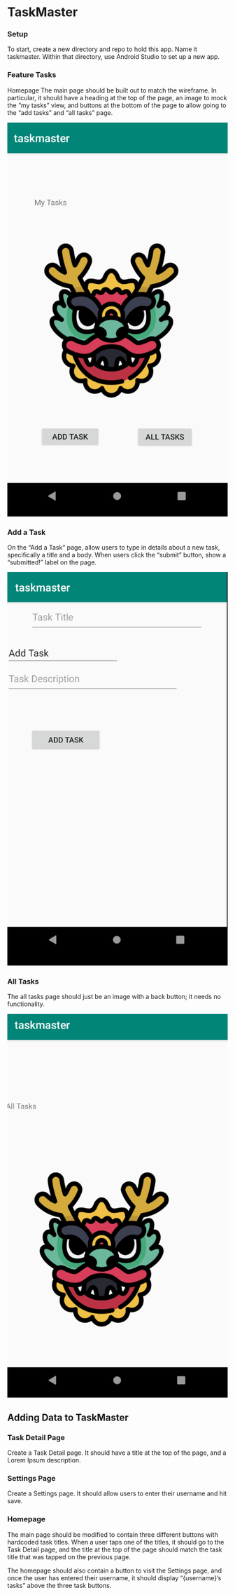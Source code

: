 # TaskMaster

### Setup
To start, create a new directory and repo to hold this app. Name it taskmaster.
Within that directory, use Android Studio to set up a new app.


### Feature Tasks
Homepage
The main page should be built out to match the wireframe. In particular, it should have a heading
at the top of the page, an image to mock the “my tasks” view, and buttons at the bottom of the page
to allow going to the “add tasks” and “all tasks” page.

![my tasks](./assets/my-tasks.png)



### Add a Task
On the “Add a Task” page, allow users to type in details about a new task, specifically a title and
a body. When users click the “submit” button, show a “submitted!” label on the page.

![add tasks](./assets/add-task.png)



### All Tasks
The all tasks page should just be an image with a back button; it needs no functionality.

![all tasks](./assets/all-tasks.png)



## Adding Data to TaskMaster


### Task Detail Page
Create a Task Detail page. It should have a title at the top of the page, and a Lorem Ipsum
description.

### Settings Page
Create a Settings page. It should allow users to enter their username and hit save.

### Homepage
The main page should be modified to contain three different buttons with hardcoded task titles.
When a user taps one of the titles, it should go to the Task Detail page, and the title at the
top of the page should match the task title that was tapped on the previous page.

The homepage should also contain a button to visit the Settings page, and once the user has entered
their username, it should display “{username}’s tasks” above the three task buttons.